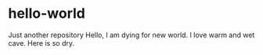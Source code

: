 # hello-world
Just another repository
Hello, I am dying for new world. I love warm and wet cave. Here is so dry.
